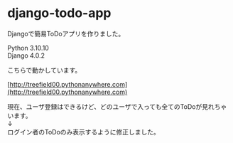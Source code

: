 # django-todo-app

Djangoで簡易ToDoアプリを作りました。  
  
Python 3.10.10  
Django 4.0.2  
  
こちらで動かしています。  
  
[http://treefield00.pythonanywhere.com](http://treefield00.pythonanywhere.com)

現在、ユーザ登録はできるけど、どのユーザで入っても全てのToDoが見れちゃいます。  
↓  
ログイン者のToDoのみ表示するように修正しました。